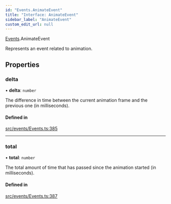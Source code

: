```yaml
---
id: "Events.AnimateEvent"
title: "Interface: AnimateEvent"
sidebar_label: "AnimateEvent"
custom_edit_url: null
---
```


[Events](../namespaces/Events.md).AnimateEvent

Represents an event related to animation.

## Properties

### delta

• **delta**: `number`

The difference in time between the current animation frame and the previous one (in milliseconds).

#### Defined in

[src/events/Events.ts:385](https://github.com/agargaro/three.ez/blob/16c77a5/src/events/Events.ts#L385)

___

### total

• **total**: `number`

The total amount of time that has passed since the animation started (in milliseconds).

#### Defined in

[src/events/Events.ts:387](https://github.com/agargaro/three.ez/blob/16c77a5/src/events/Events.ts#L387)
